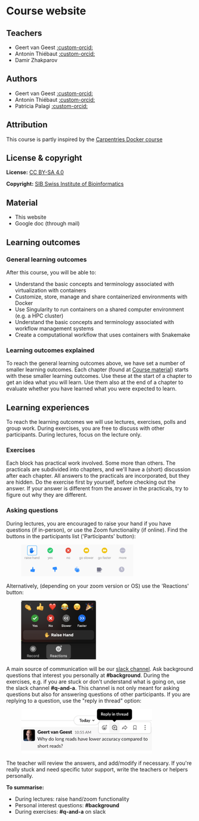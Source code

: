 # Course website

## Teachers 

- Geert van Geest [:custom-orcid:](https://orcid.org/0000-0002-1561-078X)
- Antonin Thiébaut [:custom-orcid:](https://orcid.org/0000-0002-7587-5587)
- Damir Zhakparov

## Authors

- Geert van Geest [:custom-orcid:](https://orcid.org/0000-0002-1561-078X)
- Antonin Thiébaut [:custom-orcid:](https://orcid.org/0000-0002-7587-5587)
- Patricia Palagi [:custom-orcid:](https://orcid.org/0000-0001-9062-6303)

## Attribution

This course is partly inspired by the [Carpentries Docker course](https://carpentries-incubator.github.io/docker-introduction/)

## License & copyright

**License:** [CC BY-SA 4.0](https://raw.githubusercontent.com/sib-swiss/containers-introduction-training/main/LICENSE.md)

**Copyright:** [SIB Swiss Institute of Bioinformatics](https://www.sib.swiss/)

## Material

* This website
* Google doc (through mail)

## Learning outcomes

### General learning outcomes

After this course, you will be able to:

* Understand the basic concepts and terminology associated with virtualization with containers
* Customize, store, manage and share containerized environments with Docker
* Use Singularity to run containers on a shared computer environment (e.g. a HPC cluster)
* Understand the basic concepts and terminology associated with workflow management systems
* Create a computational workflow that uses containers with Snakemake

### Learning outcomes explained

To reach the general learning outcomes above, we have set a number of smaller learning outcomes. Each chapter (found at [Course material](course_material/introduction_containers.md)) starts with these smaller learning outcomes. Use these at the start of a chapter to get an idea what you will learn. Use them also at the end of a chapter to evaluate whether you have learned what you were expected to learn.

## Learning experiences

To reach the learning outcomes we will use lectures, exercises, polls and group work. During exercises, you are free to discuss with other participants. During lectures, focus on the lecture only.

### Exercises

Each block has practical work involved. Some more than others. The practicals are subdivided into chapters, and we'll have a (short) discussion after each chapter. All answers to the practicals are incorporated, but they are hidden. Do the exercise first by yourself, before checking out the answer. If your answer is different from the answer in the practicals, try to figure out why they are different.

### Asking questions
During lectures, you are encouraged to raise your hand if you have questions (if in-person), or use the Zoom functionality (if online). Find the buttons in the participants list ('Participants' button):

<figure>
  <img src="assets/images/zoom_icons.png" width="300"/>
</figure>

Alternatively, (depending on your zoom version or OS) use the 'Reactions' button:

<figure>
  <img src="assets/images/reactions_zoom.png" width="200"/>
</figure>

A main source of communication will be our [slack channel](https://www.slack.com). Ask background questions that interest you personally at **#background**. During the exercises, e.g. if you are stuck or don't understand what is going on, use the slack channel **#q-and-a**.  This channel is not only meant for asking questions but also for answering questions of other participants. If you are replying to a question, use the "reply in thread" option:

<figure>
  <img src="assets/images/reply_in_thread.png" width="350"/>
</figure>

The teacher will review the answers, and add/modify if necessary. If you're really stuck and need specific tutor support, write the teachers or helpers personally.

**To summarise:**

* During lectures: raise hand/zoom functionality
* Personal interest questions: **#background**
* During exercises: **\#q-and-a** on slack
